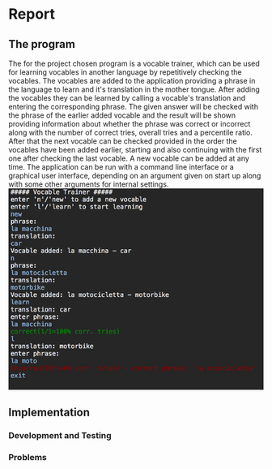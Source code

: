 # Report
## The program
The for the project chosen program is a vocable trainer, which can be used for learning vocables in another language by repetitively checking the vocables. The vocables are added to the application providing a phrase in the language to learn and it's translation in the mother tongue. After adding the vocables they can be learned by calling a vocable's translation and entering the corresponding phrase. The given answer will be checked with the phrase of the earlier added vocable and the result will be shown providing information about whether the phrase was correct or incorrect along with the number of correct tries, overall tries and a percentile ratio. After that the next vocable can be checked provided in the order the vocables have been added earlier, starting and also continuing with the first one after checking the last vocable. A new vocable can be added at any time.
The application can be run with a command line interface or a graphical user interface, depending on an argument given on start up along with some other arguments for internal settings.
![](./console_screenshot.jpeg?s=400x)


## Implementation
### Development and Testing
### Problems
<!--stackedit_data:
eyJoaXN0b3J5IjpbNjc1Mzc3MjgzLDUzMDE3NTkzLDI0MTQyMT
cxNywxMDI0OTk3NDg5LC0yNzkwNjIyNjksLTE0NzYyMzY4MTUs
LTIzMzYxMTM1MywxOTE0OTIwNzU2LC04MjU4OTg0MywtMzkzMD
Q5MjgyXX0=
-->